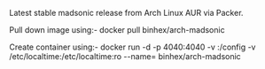 Latest stable madsonic release from Arch Linux AUR via Packer.

Pull down image using:-
docker pull binhex/arch-madsonic

Create container using:-
docker run -d -p 4040:4040 -v <path for config files>:/config -v /etc/localtime:/etc/localtime:ro --name=<container name> binhex/arch-madsonic